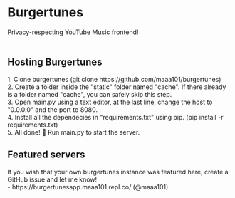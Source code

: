 <h1>Burgertunes</h1>
Privacy-respecting YouTube Music frontend! <br><br>

<h2>Hosting Burgertunes</h2>
1. Clone burgertunes (git clone https://github.com/maaa101/burgertunes)<br>
2. Create a folder inside the "static" folder named "cache". If there already is a folder named "cache", you can safely skip this step.<br>
3. Open main.py using a text editor, at the last line, change the host to "0.0.0.0" and the port to 8080.<br>
4. Install all the dependecies in "requirements.txt" using pip. (pip install -r requirements.txt)<br>
5. All done! 🎉 Run main.py to start the server.<br>

<h2>Featured servers</h2>
If you wish that your own burgertunes instance was featured here, create a GitHub issue and let me know!
<br>
- https://burgertunesapp.maaa101.repl.co/ (@maaa101)
